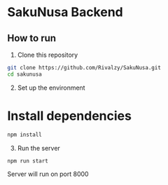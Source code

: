 # SakuNusa Backend
## How to run

1. Clone this repository
   
```bash
git clone https://github.com/Rivalzy/SakuNusa.git
cd sakunusa
```
2. Set up the environment
   
# Install dependencies
```bash
npm install
```

3. Run the server

```bash
npm run start
```
Server will run on port 8000
